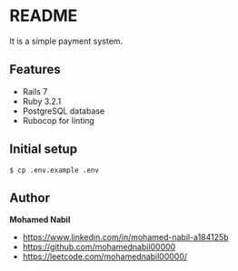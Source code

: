 # README

It is a simple payment system.

## Features
* Rails 7
* Ruby 3.2.1
* PostgreSQL database
* Rubocop for linting

## Initial setup
```
$ cp .env.example .env
```

## Author

**Mohamed Nabil**

- <https://www.linkedin.com/in/mohamed-nabil-a184125b>
- <https://github.com/mohamednabil00000>
- <https://leetcode.com/mohamednabil00000/>
